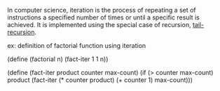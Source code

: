 In computer science, iteration is the process of repeating a set of instructions a specified number of times or until a specific result is achieved. It is implemented using the special case of recursion, [tail-recursion](https://edge.edx.org/courses/uc-berkeley/cs61as-1x/SICP/wiki/cs61as-1x/recursion/).

ex: definition of factorial function using iteration

  (define (factorial n)
    (fact-iter 1 1 n))

  (define (fact-iter product counter max-count)
    (if (> counter max-count)
        product
        (fact-iter (* counter product)
                   (+ counter 1)
                   max-count)))
